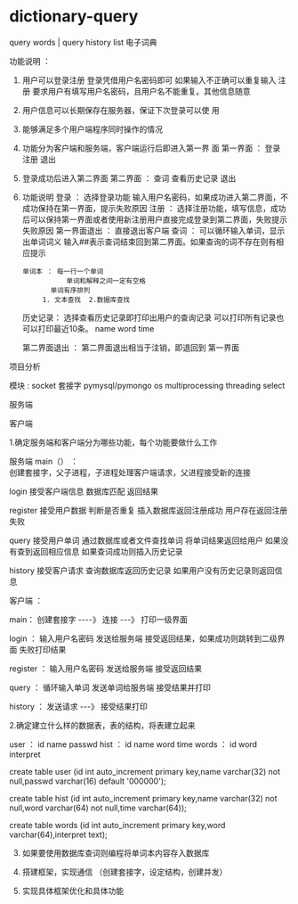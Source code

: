 # dictionary-query
query words | query history list
电子词典

功能说明 ： 

1. 用户可以登录注册
   登录凭借用户名密码即可 如果输入不正确可以重复输入
   注册 要求用户有填写用户名密码，且用户名不能重复。其他信息随意

2. 用户信息可以长期保存在服务器，保证下次登录可以使    用

3. 能够满足多个用户端程序同时操作的情况

4. 功能分为客户端和服务端，客户端运行后即进入第一界    面
   第一界面 ： 登录   注册   退出
5. 登录成功后进入第二界面
   第二界面 ： 查词   查看历史记录  退出

6. 功能说明
   登录 ： 选择登录功能 输入用户名密码，如果成功进入第二界面，不成功保持在第一界面，提示失败原因
   注册 ： 选择注册功能，填写信息，成功后可以保持第一界面或者使用新注册用户直接完成登录到第二界面，失败提示失败原因
   第一界面退出 ： 直接退出客户端
   查词 ： 可以循环输入单词，显示出单词词义
           输入##表示查词结束回到第二界面。如果查询的词不存在则有相应提示

	   单词本 ： 每一行一个单词
	              单词和解释之间一定有空格
		      单词有序排列
            1. 文本查找  2.数据库查找

   历史记录： 选择查看历史记录即打印出用户的查询记录
              可以打印所有记录也可以打印最近10条。
               name     word     time

   第二界面退出 ： 第二界面退出相当于注销，即退回到                 第一界面

项目分析

模块 :  socket 套接字
        pymysql/pymongo
	os   multiprocessing   threading   select

服务端

客户端

1.确定服务端和客户端分为哪些功能，每个功能要做什么工作

服务端 
main（）  ：  
创建套接字，父子进程，子进程处理客户端请求，父进程接受新的连接

login  接受客户端信息 
       数据库匹配
       返回结果

register  接受用户数据
          判断是否重复
          插入数据库返回注册成功
	  用户存在返回注册失败

query     接受用户单词
          通过数据库或者文件查找单词
          将单词结果返回给用户
	  如果没有查到返回相应信息
	  如果查词成功则插入历史记录

history   接受客户请求
          查询数据库返回历史记录
	  如果用户没有历史记录则返回信息

客户端 ：

main：  创建套接字 ----》 连接 ---》 打印一级界面

login   ：  输入用户名密码
            发送给服务端
	        接受返回结果，如果成功则跳转到二级界面
	        失败打印结果

register ： 输入用户名密码
            发送给服务端
	        接受返回结果

query ：   循环输入单词
           发送单词给服务端
     	   接受结果并打印

history ：  发送请求 ---》 接受结果打印


2.确定建立什么样的数据表，表的结构，将表建立起来
  
  user  ： id  name  passwd
  hist  ： id  name  word   time
  words ： id  word  interpret
 
  create table user (id int auto_increment primary key,name varchar(32) not null,passwd varchar(16) default '000000');

  create table hist (id int auto_increment primary key,name varchar(32) not null,word varchar(64) not null,time varchar(64));
  
  create table words (id int auto_increment primary key,word varchar(64),interpret text); 


3. 如果要使用数据库查词则编程将单词本内容存入数据库

4. 搭建框架，实现通信 （创建套接字，设定结构，创建并发）

5. 实现具体框架优化和具体功能

